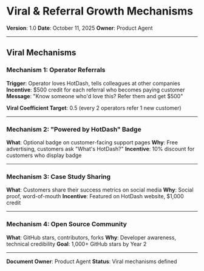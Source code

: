 # Viral & Referral Growth Mechanisms

**Version**: 1.0
**Date**: October 11, 2025
**Owner**: Product Agent

---

## Viral Mechanisms

### Mechanism 1: Operator Referrals

**Trigger**: Operator loves HotDash, tells colleagues at other companies
**Incentive**: $500 credit for each referral who becomes paying customer
**Message**: "Know someone who'd love this? Refer them and get $500"

**Viral Coefficient Target**: 0.5 (every 2 operators refer 1 new customer)

---

### Mechanism 2: "Powered by HotDash" Badge

**What**: Optional badge on customer-facing support pages
**Why**: Free advertising, customers ask "What's HotDash?"
**Incentive**: 10% discount for customers who display badge

---

### Mechanism 3: Case Study Sharing

**What**: Customers share their success metrics on social media
**Why**: Social proof, word-of-mouth
**Incentive**: Featured on HotDash website, $1,000 credit

---

### Mechanism 4: Open Source Community

**What**: GitHub stars, contributors, forks
**Why**: Developer awareness, technical credibility
**Goal**: 1,000+ GitHub stars by Year 2

---

**Document Owner**: Product Agent
**Status**: Viral mechanisms defined
